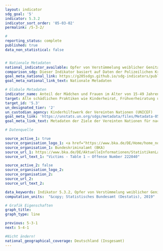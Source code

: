 ```yaml
---
layout: indicator
sdg_goal: '5'
indicator: 5.3.2
indicator_sort_order: '05-03-02'
permalink: /5-3-2/

#
reporting_status: complete
published: true
data_non_statistical: false


# Nationale Metadaten
national_indicator_available: Opfer von Verstümmelung weiblicher Genitalien
comparison_sdg: Dieser Indikator basiert auf Daten der Polizeilichen Kriminalstatistik. Deshalb werden nur Fälle, die bei der Polizei angezeigt wurden, berücksichtigt.
goal_meta_national_link: https://g205sdgs.github.io/sdg-indicators/public/MetaDe/5.3.2.pdf
goal_meta_national_link_text: Nationale Metadaten

# Globale Metadaten
indicator_name: Anteil der Mädchen und Frauen im Alter von 15-49 Jahren, die weiblicher Genitalverstümmelung unterzogen wurden, nach Alter
target: Alle schädlichen Praktiken wie Kinderheirat, Frühverheiratung und Zwangsheirat sowie die Genitalverstümmelung bei Frauen und Mädchen beseitigen
target_id: '5.3'
un_designated_tier: '2'
un_custodian_agency: Kinderhilfswerk der Vereinten Nationen (UNICEF)
goal_meta_link: 'https://unstats.un.org/sdgs/metadata/files/Metadata-05-03-02.pdf'
goal_meta_link_text: Metadaten der Ziele der Vereinten Nationen für nachhaltige Entwicklung

# Datenquelle

source_active_1: true
source_organisation_logo_1: <a href="https://www.bka.de/DE/Home/home_node.html"><img src="https://g205sdgs.github.io/sdg-indicators/public/LogosEn/bka.png" alt="Logo BKA" /></a>
source_organisation_1: Bundeskriminalamt (BKA)
source_url_1: https://www.bka.de/DE/AktuelleInformationen/StatistikenLagebilder/PolizeilicheKriminalstatistik/PKS2016/Standardtabellen/standardtabellenFaelle.html?nn=65720
source_url_text_1: "Victims - Table 1 – Offense Number 222040"

source_active_2: false
source_organisation_logo_2:
source_organisation_2:
source_url_2:
source_url_text_2:

data_keywords: Indikator 5.3.2, Opfer von Verstümmelung weiblicher Genitalien, Kinderhilfswerk der Vereinten Nationen (UNICEF), Bundeskriminalamt (BKA)
computation_units:  "&copy; Statistisches Bundesamt (Destatis), 2019"

# Grafik Eigenschaften
graph_title:
graph_type: line

previous: 5-3-1
next: 5-4-1

#Nicht ändern!
national_geographical_coverage: Deutschland (Insgesamt)
---
```

